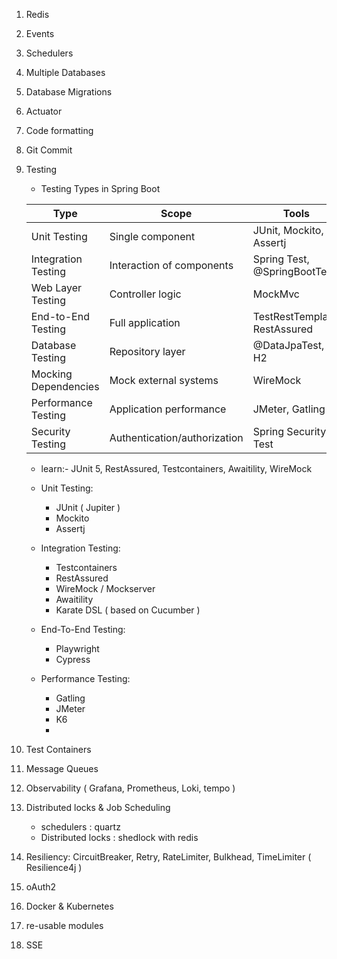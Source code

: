 1. Redis
2. Events
3. Schedulers
4. Multiple Databases
5. Database Migrations
6. Actuator
7. Code formatting
8. Git Commit 
9. Testing 
     - Testing Types in Spring Boot

    | Type                     | Scope                           | Tools                         |
    |--------------------------|---------------------------------|-------------------------------|
    | Unit Testing             | Single component                | JUnit, Mockito, Assertj       |
    | Integration Testing      | Interaction of components       | Spring Test, @SpringBootTest  |
    | Web Layer Testing        | Controller logic                | MockMvc                       |
    | End-to-End Testing       | Full application                | TestRestTemplate, RestAssured |
    | Database Testing         | Repository layer                | @DataJpaTest, H2              |
    | Mocking Dependencies     | Mock external systems           | WireMock                      |
    | Performance Testing      | Application performance         | JMeter, Gatling               |
    | Security Testing         | Authentication/authorization    | Spring Security Test          |

   - learn:- JUnit 5, RestAssured, Testcontainers, Awaitility, WireMock
   
   - Unit Testing:
      - JUnit ( Jupiter )
      - Mockito
      - Assertj
     
   - Integration Testing:
      - Testcontainers
      - RestAssured
      - WireMock / Mockserver
      - Awaitility
      - Karate DSL ( based on Cucumber )
     
   - End-To-End Testing:
      - Playwright
      - Cypress
     
   - Performance Testing:
      - Gatling
      - JMeter
      - K6
      - 
10. Test Containers
11. Message Queues
12. Observability ( Grafana, Prometheus, Loki, tempo )
13. Distributed locks & Job Scheduling 
    - schedulers : quartz
    - Distributed locks : shedlock with redis
14. Resiliency: CircuitBreaker, Retry, RateLimiter, Bulkhead, TimeLimiter ( Resilience4j ) 
15. oAuth2
16. Docker & Kubernetes
17. re-usable modules
18. SSE